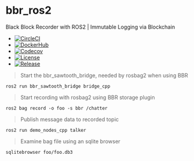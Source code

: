 # bbr_ros2
Black Block Recorder with ROS2 | Immutable Logging via Blockchain

* [![CircleCI](https://img.shields.io/circleci/build/github/dledr/bbr_ros2.svg?label=CircleCI)](https://circleci.com/gh/dledr/bbr_ros2/tree/master)
* [![DockerHub](https://img.shields.io/docker/cloud/build/dledr/bbr_ros2.svg?label=DockerHub)](https://hub.docker.com/r/dledr/bbr_ros2)
* [![Codecov](https://img.shields.io/codecov/c/github/dledr/bbr_ros2.svg?label=Codecov)](https://codecov.io/gh/dledr/bbr_ros2)
* [![License](https://img.shields.io/github/license/dledr/bbr_ros2.svg?label=License)](https://github.com/dledr/bbr_ros2/blob/master/LICENSE)
* [![Release](https://img.shields.io/github/release/dledr/bbr_ros2.svg?label=Release)](https://github.com/dledr/bbr_ros2/releases)

> Start the bbr_sawtooth_bridge, needed by rosbag2 when using BBR

```
ros2 run bbr_sawtooth_bridge bridge_cpp
```

> Start recording with rosbag2 using BBR storage plugin

```
ros2 bag record -o foo -s bbr /chatter
```

> Publish message data to recorded topic

```
ros2 run demo_nodes_cpp talker
```

> Examine bag file using an sqlite browser

```
sqlitebrowser foo/foo.db3
```
